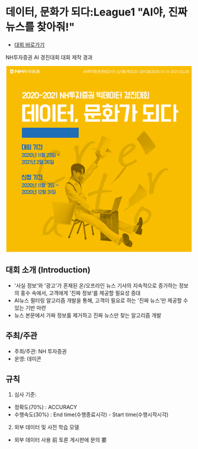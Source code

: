 
# 데이터, 문화가 되다:League1 "AI야, 진짜 뉴스를 찾아줘!"

- [대회 바로가기](https://www.dacon.io/competitions/official/235658/overview/description/)

NH투자증권 AI 경진대회 대회 제작 경과
<p align="center">
  <img src="main.png" width="500" height="500" /> 
</p>

## 대회 소개 (Introduction)


- '사실 정보'와 '광고'가 혼재된 온/오프라인 뉴스 기사의 지속적으로 증가하는 정보의 홍수 속에서, 고객에게 '진짜 정보'를 제공할 필요성 증대
- AI뉴스 필터링 알고리즘 개발을 통해, 고객이 필요로 하는 '진짜 뉴스'만 제공할 수 있는 기반 마련
- 뉴스 본문에서 가짜 정보를 제거하고 진짜 뉴스만 찾는 알고리즘 개발




## 주최/주관

- 주최/주관: NH 투자증권
- 운영: 데이콘 



## 규칙

1. 심사 기준: 
- 정확도(70%) : ACCURACY
- 수행속도(30%) : End time(수행종료시각) - Start time(수행시작시각)

2. 외부 데이터 및 사전 학습 모델


* 외부 데이터 사용 前 토론 게시판에 문의 要














